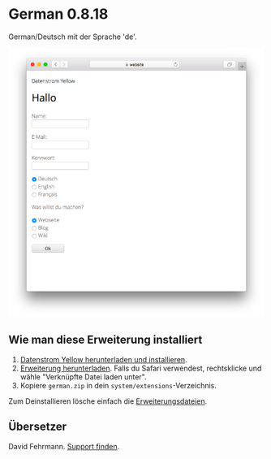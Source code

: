 German 0.8.18
=============
German/Deutsch mit der Sprache 'de'.

<p align="center"><img src="german-screenshot.png?raw=true" alt="Screenshot"></p>

## Wie man diese Erweiterung installiert

1. [Datenstrom Yellow herunterladen und installieren](https://github.com/datenstrom/yellow/).
2. [Erweiterung herunterladen](https://github.com/datenstrom/yellow-extensions/raw/master/zip/german.zip). Falls du Safari verwendest, rechtsklicke und wähle "Verknüpfte Datei laden unter".
3. Kopiere `german.zip` in dein `system/extensions`-Verzeichnis.

Zum Deinstallieren lösche einfach die [Erweiterungsdateien](extension.ini).

## Übersetzer

David Fehrmann. [Support finden](https://datenstrom.se/de/yellow/help/).
